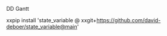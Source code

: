 DD Gantt

xxpip install 'state_variable @ xxgit+https://github.com/david-deboer/state_variable@main'
